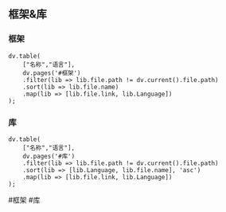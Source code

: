 ## 框架&库

### 框架
```dataviewjs
dv.table(
	["名称","语言"],
	dv.pages('#框架')
	.filter(lib => lib.file.path != dv.current().file.path)
	.sort(lib => lib.file.name)
	.map(lib => [lib.file.link, lib.Language])
);
```

### 库
```dataviewjs
dv.table(
	["名称","语言"],
	dv.pages('#库')
	.filter(lib => lib.file.path != dv.current().file.path)
	.sort(lib => [lib.Language, lib.file.name], 'asc')
	.map(lib => [lib.file.link, lib.Language])
);
```

#框架 #库 